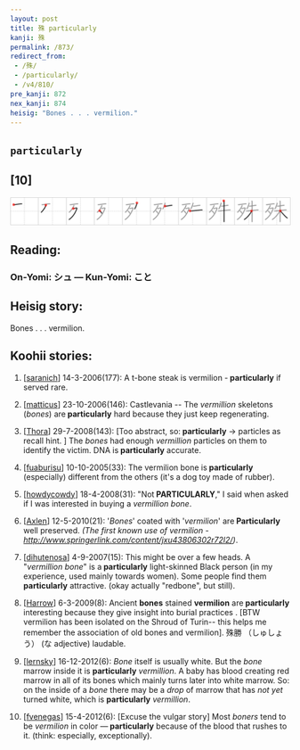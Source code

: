 ```yaml
---
layout: post
title: 殊 particularly
kanji: 殊
permalink: /873/
redirect_from:
 - /殊/
 - /particularly/
 - /v4/810/
pre_kanji: 872
nex_kanji: 874
heisig: "Bones . . . vermilion."
---
```


## `particularly`

## [10]

<div class="stroke"><img src="../images/E6AE8A.png" /></div>

## Reading:

### On-Yomi: シュ &mdash; Kun-Yomi: こと

## Heisig story:

Bones . . . vermilion.

## Koohii stories:

1) [<a href="http://kanji.koohii.com/profile/saranich">saranich</a>] 14-3-2006(177): A t-bone steak is vermilion -<strong> particularly</strong> if served rare.

2) [<a href="http://kanji.koohii.com/profile/matticus">matticus</a>] 23-10-2006(146): Castlevania -- The <em>vermillion</em> skeletons (<em>bones</em>) are<strong> particularly</strong> hard because they just keep regenerating.

3) [<a href="http://kanji.koohii.com/profile/Thora">Thora</a>] 29-7-2008(143): [Too abstract, so:<strong> particularly</strong> -&gt; particles as recall hint. ] The <em>bones</em> had enough <em>vermillion</em> particles on them to identify the victim. DNA is<strong> particularly</strong> accurate.

4) [<a href="http://kanji.koohii.com/profile/fuaburisu">fuaburisu</a>] 10-10-2005(33): The vermilion bone is<strong> particularly</strong> (especially) different from the others (it&#039;s a dog toy made of rubber).

5) [<a href="http://kanji.koohii.com/profile/howdycowdy">howdycowdy</a>] 18-4-2008(31): &quot;Not<strong> PARTICULARLY</strong>,&quot; I said when asked if I was interested in buying a <em>vermillion</em> <em>bone</em>.

6) [<a href="http://kanji.koohii.com/profile/Axlen">Axlen</a>] 12-5-2010(21): &#039;<em>Bones</em>&#039; coated with &#039;<em>vermilion</em>&#039; are<strong> Particularly</strong> well preserved. <em>(The first known use of vermilion - <a href="http://www.springerlink.com/content/jxu43806302r72l2/">http://www.springerlink.com/content/jxu43806302r72l2/</a>)</em>.

7) [<a href="http://kanji.koohii.com/profile/dihutenosa">dihutenosa</a>] 4-9-2007(15): This might be over a few heads. A &quot;<em>vermillion</em> <em>bone</em>&quot; is a<strong> particularly</strong> light-skinned Black person (in my experience, used mainly towards women). Some people find them<strong> particularly</strong> attractive. (okay actually &quot;redbone&quot;, but still).

8) [<a href="http://kanji.koohii.com/profile/Harrow">Harrow</a>] 6-3-2009(8): Ancient <strong>bones</strong> stained <strong>vermilion</strong> are<strong> particularly</strong> interesting because they give insight into burial practices . [BTW vermilion has been isolated on the Shroud of Turin-- this helps me remember the association of old bones and vermilion]. 殊勝 （しゅしょう） (な adjective) laudable.

9) [<a href="http://kanji.koohii.com/profile/lernsky">lernsky</a>] 16-12-2012(6): <em>Bone</em> itself is usually white. But the <em>bone</em> marrow inside it is <strong>particularly</strong> <em>vermillion</em>. A baby has blood creating red marrow in all of its bones which mainly turns later into white marrow. So: on the inside of a <em>bone</em> there may be a <em>drop</em> of marrow that has <em>not yet</em> turned white, which is <strong>particularly</strong> <em>vermillion</em>.

10) [<a href="http://kanji.koohii.com/profile/fvenegas">fvenegas</a>] 15-4-2012(6): [Excuse the vulgar story] Most <em>boners</em> tend to be <em>vermilion</em> in color —<strong> particularly</strong> because of the blood that rushes to it. (think: especially, exceptionally).
